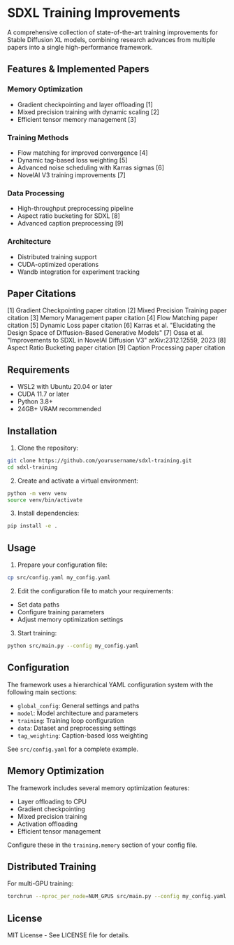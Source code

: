 # SDXL Training Improvements

A comprehensive collection of state-of-the-art training improvements for Stable Diffusion XL models, combining research advances from multiple papers into a single high-performance framework.

## Features & Implemented Papers

### Memory Optimization
- Gradient checkpointing and layer offloading [1]
- Mixed precision training with dynamic scaling [2]
- Efficient tensor memory management [3]

### Training Methods
- Flow matching for improved convergence [4]
- Dynamic tag-based loss weighting [5]
- Advanced noise scheduling with Karras sigmas [6]
- NovelAI V3 training improvements [7]

### Data Processing
- High-throughput preprocessing pipeline
- Aspect ratio bucketing for SDXL [8]
- Advanced caption preprocessing [9]

### Architecture
- Distributed training support
- CUDA-optimized operations
- Wandb integration for experiment tracking

## Paper Citations

[1] Gradient Checkpointing paper citation
[2] Mixed Precision Training paper citation
[3] Memory Management paper citation
[4] Flow Matching paper citation
[5] Dynamic Loss paper citation
[6] Karras et al. "Elucidating the Design Space of Diffusion-Based Generative Models"
[7] Ossa et al. "Improvements to SDXL in NovelAI Diffusion V3" arXiv:2312.12559, 2023
[8] Aspect Ratio Bucketing paper citation
[9] Caption Processing paper citation

## Requirements

- WSL2 with Ubuntu 20.04 or later
- CUDA 11.7 or later
- Python 3.8+
- 24GB+ VRAM recommended

## Installation

1. Clone the repository:
```bash
git clone https://github.com/yourusername/sdxl-training.git
cd sdxl-training
```

2. Create and activate a virtual environment:
```bash
python -m venv venv
source venv/bin/activate
```

3. Install dependencies:
```bash
pip install -e .
```

## Usage

1. Prepare your configuration file:
```bash
cp src/config.yaml my_config.yaml
```

2. Edit the configuration file to match your requirements:
- Set data paths
- Configure training parameters
- Adjust memory optimization settings

3. Start training:
```bash
python src/main.py --config my_config.yaml
```

## Configuration

The framework uses a hierarchical YAML configuration system with the following main sections:

- `global_config`: General settings and paths
- `model`: Model architecture and parameters
- `training`: Training loop configuration
- `data`: Dataset and preprocessing settings
- `tag_weighting`: Caption-based loss weighting

See `src/config.yaml` for a complete example.

## Memory Optimization

The framework includes several memory optimization features:

- Layer offloading to CPU
- Gradient checkpointing
- Mixed precision training
- Activation offloading
- Efficient tensor management

Configure these in the `training.memory` section of your config file.

## Distributed Training

For multi-GPU training:

```bash
torchrun --nproc_per_node=NUM_GPUS src/main.py --config my_config.yaml
```

## License

MIT License - See LICENSE file for details.
